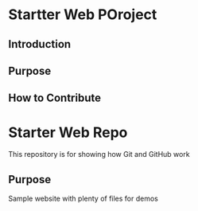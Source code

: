 # Startter Web POroject

## Introduction

## Purpose

## How to Contribute

# Starter Web Repo

This repository is for showing how Git and GitHub work

## Purpose

Sample website with plenty of files for demos